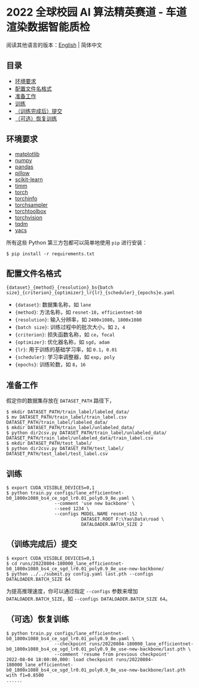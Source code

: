 # 2022 全球校园 AI 算法精英赛道 - 车道渲染数据智能质检

阅读其他语言的版本：[English](README.md) | 简体中文

## 目录

- [环境要求](#prerequisites)
- [配置文件名格式](#configuration-name-format)
- [准备工作](#preparation)
- [训练](#train)
- [（训练完成后）提交](#submit)
- [（可选）恢复训练](#resume-training)

## <a name="prerequisites"></a> 环境要求

- [matplotlib](https://matplotlib.org/)
- [numpy](https://numpy.org/)
- [pandas](https://pandas.pydata.org/)
- [pillow](https://python-pillow.org/)
- [scikit-learn](https://scikit-learn.org/)
- [timm](https://github.com/rwightman/pytorch-image-models)
- [torch](https://pytorch.org/)
- [torchinfo](https://github.com/tyleryep/torchinfo)
- [torchsampler](https://github.com/ufoym/imbalanced-dataset-sampler)
- [torchtoolbox](https://github.com/PistonY/torch-toolbox)
- [torchvision](https://pytorch.org/vision/)
- [tqdm](https://github.com/tqdm/tqdm)
- [yacs](https://github.com/rbgirshick/yacs)

所有这些 Python 第三方包都可以简单地使用 `pip` 进行安装：

```shell
$ pip install -r requirements.txt
```

## <a name="configuration-name-format"></a> 配置文件名格式

```
{dataset}_{method}_{resolution}_bs{batch size}_{criterion}_{optimizer}_lr{lr}_{scheduler}_{epochs}e.yaml
```

- `{dataset}`: 数据集名称，如 `lane`
- `{method}`: 方法名称，如 `resnet-18`，`efficientnet-b0`
- `{resolution}`: 输入分辨率，如 `2400x1080`，`1800x1080`
- `{batch size}`: 训练过程中的批次大小，如 `2`，`4`
- `{criterion}`: 损失函数名称，如 `ce`，`focal`
- `{optimizer}`: 优化器名称，如 `sgd`，`adam`
- `{lr}`: 用于训练的基础学习率，如 `0.1`，`0.01`
- `{scheduler}`: 学习率调整器，如 `exp`，`poly`
- `{epochs}`: 训练轮数，如 `8`，`16`

## <a name="preparation"></a> 准备工作

假定你的数据集存放在 `DATASET_PATH` 路径下，

```shell
$ mkdir DATASET_PATH/train_label/labeled_data/
$ mv DATASET_PATH/train_label/train_label.csv DATASET_PATH/train_label/labeled_data/
$ mkdir DATASET_PATH/train_label/unlabeled_data/
$ python dir2csv.py DATASET_PATH/train_label/unlabeled_data/ DATASET_PATH/train_label/unlabeled_data/train_label.csv
$ mkdir DATASET_PATH/test_label/
$ python dir2csv.py DATASET_PATH/test_label/ DATASET_PATH/test_label/test_label.csv
```

## <a name="train"></a> 训练

```shell
$ export CUDA_VISIBLE_DEVICES=0,1
$ python train.py configs/lane_efficientnet-b0_1800x1080_bs4_ce_sgd_lr0.01_poly0.9_8e.yaml \
                  --comment 'use new backbone' \
                  --seed 1234 \
                  --configs MODEL.NAME resnet-152 \
                            DATASET.ROOT F:\Yao\Data\road \
                            DATALOADER.BATCH_SIZE 2
```

## <a name="submit"></a> （训练完成后）提交

```shell
$ export CUDA_VISIBLE_DEVICES=0,1
$ cd runs/20220804-180000_lane_efficientnet-b0_1800x1080_bs4_ce_sgd_lr0.01_poly0.9_8e_use-new-backbone/
$ python ../../submit.py config.yaml last.pth --configs DATALOADER.BATCH_SIZE 64
```

为提高推理速度，你可以通过指定 `--configs` 参数来增加 `DATALOADER.BATCH_SIZE`，如 `--configs DATALOADER.BATCH_SIZE 64`。

## <a name="resume-training"></a> （可选）恢复训练

```shell
$ python train.py configs/lane_efficientnet-b0_1800x1080_bs4_ce_sgd_lr0.01_poly0.9_8e.yaml \
                  --checkpoint runs/20220804-180000_lane_efficientnet-b0_1800x1080_bs4_ce_sgd_lr0.01_poly0.9_8e_use-new-backbone/last.pth \
                  --comment 'resume from previous checkpoint'
2022-08-04 18:00:00,000: load checkpoint runs/20220804-180000_lane_efficientnet-b0_1800x1080_bs4_ce_sgd_lr0.01_poly0.9_8e_use-new-backbone/last.pth with f1=0.8500
......
```

